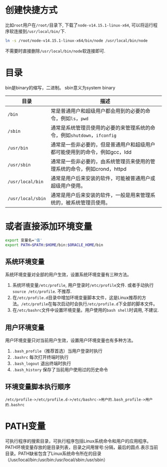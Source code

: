 
# 创建快捷方式
比如`root`用户在`/root/`目录下, 下载了`node-v14.15.1-linux-x64`, 可以将运行程序软连接到`/usr/local/bin/`下.
```sh
ln -s /root/node-v14.15.1-linux-x64/bin/node /usr/local/bin/node
```
不需要时直接删除`/usr/local/bin/node`软连接即可.


# 目录
bin是binary的缩写，二进制。
sbin意义为system binary

目录|描述
--|--
`/bin`|常是普通用户和超级用户都会用到的必要的命令，例如`ls`，`pwd`
`/sbin`|通常是系统管理员使用的必要的来管理系统的命令，例如`shutdown`，`ifconfig`
`/usr/bin`|通常是一些非必要的，但是普通用户和超级用户都可能使用到的命令，例如gcc，ldd
`/usr/sbin`|通常是一些非必要的，由系统管理员来使用的管理系统的命令，例如crond，httpd
`/usr/local/bin`|通常是用户后来安装的软件，可能被普通用户或超级用户使用。
`/usr/local/sbin`|通常是用户后来安装的软件，一般是用来管理系统的，被系统管理员使用。


# 或者直接添加环境变量

```sh
export 变量名='值'
export PATH=$PATH:$HOME/bin:$ORACLE_HOME/bin
```
## 系统环境变量
系统环境变量对全部的用户生效，设置系统环境变量有三种方法。
1. 系统环境变量`/etc/profile`, 用户登录时`/etc/profile`文件. 或者手动执行`source /etc/profile`. 不推荐.
2. 在`/etc/profile.d`目录中增加环境变量脚本文件，这是Linux推荐的方法。`/etc/profile`在每次启动时会执行`/etc/profile.d`下全部的脚本文件。
3. 在`/etc/bashrc`文件中设置环境变量。用户使用的`bash shell`时调用, 不建议.
## 用户环境变量
用户环境变量只对当前用户生效，设置用户环境变量也有多种方法。
1. `.bash_profile`（推荐首选）当用户登录时执行
2. `.bashrc` 每次打开终端时执行
3. `.bash_logout` 退出终端时执行
4. `.bash_history` 保存了当前用户使用过的历史命令

## 环境变量脚本执行顺序
`/etc/profile->/etc/profile.d->/etc/bashrc->用户的.bash_profile->用户的.bashrc`


# PATH变量
可执行程序的搜索目录，可执行程序包括Linux系统命令和用户的应用程序。PATH环境变量存放的是目录列表，目录之间用冒号:分隔，最后的圆点.表示当前目录。PATH缺省包含了Linux系统命令所在的目录（/usr/local/bin:/usr/bin:/usr/local/sbin:/usr/sbin）
